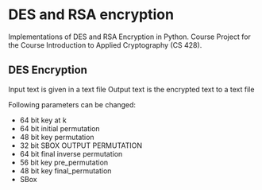 # DES and RSA encryption
Implementations of DES and RSA Encryption in Python.
Course Project for the Course Introduction to Applied Cryptography (CS 428).

## DES Encryption

Input text is given in a text file
Output text is the encrypted text to a text file

Following parameters can be changed:
- 64 bit key at k
- 64 bit initial permutation
- 48 bit key permutation
- 32 bit SBOX OUTPUT PERMUTATION
- 64 bit final inverse permutation
- 56 bit key pre_permutation
- 48 bit key final_permutation
- SBox
